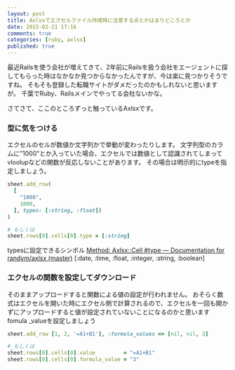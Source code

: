 ```yaml
---
layout: post
title: Axlsxでエクセルファイル作成時に注意する点とかはまりどころとか
date: 2015-02-21 17:16
comments: true
categories: [ruby, axlsx]
published: true
---
```




最近Railsを使う会社が増えてきて、2年前にRailsを扱う会社をエージェントに探してもらった時はなかなか見つからなかったんですが、今は楽に見つかりそうですね。
そもそも登録した転職サイトがダメだったのかもしれないと思いますが。
千葉でRuby、Railsメインでやってる会社ないかな。

さてさて、ここのところずっと触っているAxlsxです。

### 型に気をつける
エクセルのセルが数値か文字列かで挙動が変わったりします。
文字列型のカラムに"1000"とか入っていた場合、エクセルでは数値として認識されてしまってvloolupなどの関数が反応しないことがあります。
その場合は明示的にtypeを指定しましょう。

``` ruby
sheet.add_row(
  [
    "1000",
    1000,
  ], types: [:string, :float])
)

# もしくは
sheet.rows[0].cells[0].type = [:string]
```


typesに設定できるシンボル
[Method: Axlsx::Cell  #type — Documentation for randym/axlsx
(master)](http://www.rubydoc.info/github/randym/axlsx/master/Axlsx/Cell:type)
[:date, :time, :float, :integer, :string, :boolean]


### エクセルの関数を設定してダウンロード
そのままアップロードすると関数による値の設定が行われません。
おそらく数式はエクセルを開いた時にエクセル側で計算されるので、エクセルを一回も開かずにアップロードすると値が設定されていないことになるのかと思います
fomula  _valueを設定しましょう

``` ruby
sheet.add_row [1, 2, '=A1+B1'], :formula_values => [nil, nil, 3]

#_もしくは
sheet.rows[0].cells[0].value         = "=A1+B1"
sheet.rows[0].cells[0].formula_value = "3"
```


